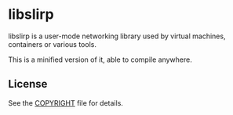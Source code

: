 # libslirp

libslirp is a user-mode networking library used by virtual machines,
containers or various tools.

This is a minified version of it, able to compile anywhere.

## License

See the [COPYRIGHT](COPYRIGHT) file for details.
